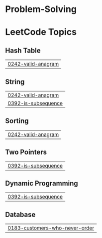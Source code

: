 # Problem-Solving
<!---LeetCode Topics Start-->
# LeetCode Topics
## Hash Table
|  |
| ------- |
| [0242-valid-anagram](https://github.com/sadman9494/Problem-Solving/tree/master/0242-valid-anagram) |
## String
|  |
| ------- |
| [0242-valid-anagram](https://github.com/sadman9494/Problem-Solving/tree/master/0242-valid-anagram) |
| [0392-is-subsequence](https://github.com/sadman9494/Problem-Solving/tree/master/0392-is-subsequence) |
## Sorting
|  |
| ------- |
| [0242-valid-anagram](https://github.com/sadman9494/Problem-Solving/tree/master/0242-valid-anagram) |
## Two Pointers
|  |
| ------- |
| [0392-is-subsequence](https://github.com/sadman9494/Problem-Solving/tree/master/0392-is-subsequence) |
## Dynamic Programming
|  |
| ------- |
| [0392-is-subsequence](https://github.com/sadman9494/Problem-Solving/tree/master/0392-is-subsequence) |
## Database
|  |
| ------- |
| [0183-customers-who-never-order](https://github.com/sadman9494/Problem-Solving/tree/master/0183-customers-who-never-order) |
<!---LeetCode Topics End-->